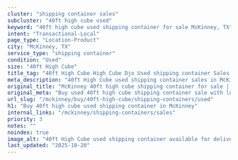 ```yaml
---
cluster: "shipping container sales"
subcluster: "40ft high cube used"
keyword: "40ft high cube used shipping container for sale McKinney, TX"
intent: "Transactional-Local"
page_type: "Location-Product"
city: "McKinney, TX"
service_type: "shipping container"
condition: "Used"
size: "40ft High Cube"
title_tag: "40ft High Cube High Cube Djo Used shipping container Sales in McKinney | LC Container"
meta_description: "40ft High Cube used shipping container sales in McKinney. High cube containers with extra height. Fast delivery, competitive pricing. Serving shipping containers area. Quote ID: BMB. Call (214) 524-4168 for your free quote today."
original_title: "McKinney 40ft high cube shipping container for sale | LC"
original_meta: "Buy used 40ft high cube shipping container sale with local delivery in McKinney, TX. LC Container — local Since 2003. Request a fast quote today."
url_slug: "/mckinney/buy/40ft-high-cube/shipping-containers/used"
h1: "Buy 40ft high cube used shipping container in McKinney"
internal_links: "/mckinney/shipping-containers/sales"
priority: 3
notes: ""
noindex: true
image_alt: "40ft High Cube used shipping container available for delivery in McKinney"
last_updated: "2025-10-20"
---
```


<!-- TODO: Add unique city/inventory copy, images, and internal links here. -->
